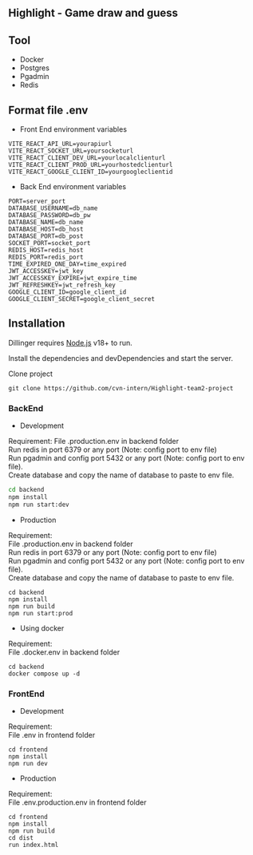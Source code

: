 ## Highlight - Game draw and guess

## Tool

- Docker
- Postgres
- Pgadmin
- Redis

## Format file .env

- Front End environment variables

```
VITE_REACT_API_URL=yourapiurl
VITE_REACT_SOCKET_URL=yoursocketurl
VITE_REACT_CLIENT_DEV_URL=yourlocalclienturl
VITE_REACT_CLIENT_PROD_URL=yourhostedclienturl
VITE_REACT_GOOGLE_CLIENT_ID=yourgoogleclientid
```

- Back End environment variables

```
PORT=server_port
DATABASE_USERNAME=db_name
DATABASE_PASSWORD=db_pw
DATABASE_NAME=db_name
DATABASE_HOST=db_host
DATABASE_PORT=db_post
SOCKET_PORT=socket_port
REDIS_HOST=redis_host
REDIS_PORT=redis_port
TIME_EXPIRED_ONE_DAY=time_expired
JWT_ACCESSKEY=jwt_key
JWT_ACCESSKEY_EXPIRE=jwt_expire_time
JWT_REFRESHKEY=jwt_refresh_key
GOOGLE_CLIENT_ID=google_client_id
GOOGLE_CLIENT_SECRET=google_client_secret
```

## Installation

Dillinger requires [Node.js](https://nodejs.org/) v18+ to run.

Install the dependencies and devDependencies and start the server.

Clone project

```
git clone https://github.com/cvn-intern/Highlight-team2-project
```

### BackEnd

- Development

Requirement:
File .production.env in backend folder <br />
Run redis in port 6379 or any port (Note: config port to env file) <br />
Run pgadmin and config port 5432 or any port (Note: config port to env file). <br />
Create database and copy the name of database to paste to env file. <br />

```sh
cd backend
npm install
npm run start:dev
```

- Production

Requirement: <br />
File .production.env in backend folder <br />
Run redis in port 6379 or any port (Note: config port to env file) <br />
Run pgadmin and config port 5432 or any port (Note: config port to env file). <br />
Create database and copy the name of database to paste to env file. <br />

```
cd backend
npm install
npm run build
npm run start:prod
```

- Using docker

Requirement: <br />
File .docker.env in backend folder <br />

```
cd backend
docker compose up -d
```

### FrontEnd

- Development

Requirement: <br />
File .env in frontend folder <br />

```
cd frontend
npm install
npm run dev
```

- Production

Requirement: <br />
File .env.production.env in frontend folder <br />

```
cd frontend
npm install
npm run build
cd dist
run index.html
```
